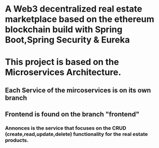 # A Web3 decentralized real estate marketplace based on the ethereum blockchain build with Spring Boot,Spring Security & Eureka

# This project is based on the Microservices Architecture.

## Each Service of the mircoservices is on its own branch

## Frontend is found on the branch "frontend"

### Annonces is the service that focuses on the CRUD (create,read,update,delete) functionality for the real estate products.

